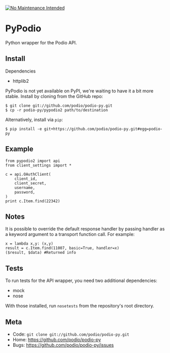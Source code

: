 [![No Maintenance Intended](http://unmaintained.tech/badge.svg)](http://unmaintained.tech/)

PyPodio
=====

Python wrapper for the Podio API.

Install
-------

Dependencies

* httplib2

PyPodio is not yet available on PyPI, we're waiting to have it a bit more
stable. Install by cloning from the GitHub repo:

    $ git clone git://github.com/podio/podio-py.git
    $ cp -r podio-py/pypodio2 path/to/destination

Alternatively, install via `pip`:
    
    $ pip install -e git+https://github.com/podio/podio-py.git#egg=podio-py


Example
-------

    from pypodio2 import api
    from client_settings import *

    c = api.OAuthClient(
        client_id,
        client_secret,
        username,
        password,    
    )
    print c.Item.find(22342)

Notes
------

It is possible to override the default response handler by passing handler as
a keyword argument to a transport function call. For example:

    x = lambda x,y: (x,y)
    result = c.Item.find(11007, basic=True, handler=x)
    ($result, $data) #Returned info

Tests
-----

To run tests for the API wrapper, you need two additional dependencies:

* mock
* nose

With those installed, run `nosetests` from the repository's root directory.


Meta
----

* Code: `git clone git://github.com/podio/podio-py.git`
* Home: <https://github.com/podio/podio-py>
* Bugs: <https://github.com/podio/podio-py/issues>
